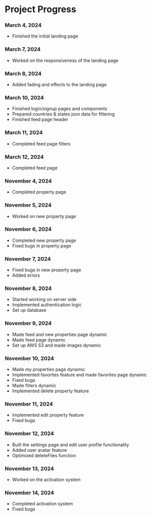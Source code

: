 # Project Progress

### March 4, 2024

-   Finished the initial landing page

### March 7, 2024

-   Worked on the responsiveness of the landing page

### March 8, 2024

-   Added fading and effects to the landing page

### March 10, 2024

-   Finished login/signup pages and components
-   Prepared countries & states json data for filtering
-   Finished feed page header

### March 11, 2024

-   Completed feed page filters

### March 12, 2024

-   Completed feed page

### November 4, 2024

-   Completed property page

### November 5, 2024

-   Worked on new property page

### November 6, 2024

-   Completed new property page
-   Fixed bugs in property page

### November 7, 2024

-   Fixed bugs in new property page
-   Added errors

### November 8, 2024

-   Started working on server side
-   Implemented authentication logic
-   Set up database

### November 9, 2024

-   Made feed and new properties page dynamic
-   Made feed page dynamic
-   Set up AWS S3 and made images dynamic

### November 10, 2024

-   Made my properties page dynamic
-   Implemented favorites feature and made favorites page dynamic
-   Fixed bugs
-   Made filters dynamic
-   Implemented delete property feature

### November 11, 2024

-   Implemented edit property feature
-   Fixed bugs

### November 12, 2024

-   Built the settings page and edit user profile functionality
-   Added user avatar feature
-   Optimized deleteFiles function

### November 13, 2024

-   Worked on the activation system

### November 14, 2024

-   Completed activation system
-   Fixed bugs
